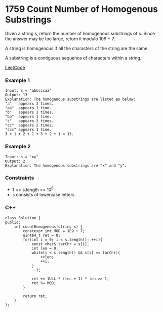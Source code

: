 # 1759 Count Number of Homogenous Substrings

Given a string s, return the number of homogenous substrings of s. Since the answer may be too large, return it modulo 109 + 7.

A string is homogenous if all the characters of the string are the same.

A substring is a contiguous sequence of characters within a string.

[LeetCode](https://leetcode.cn/problems/count-number-of-homogenous-substrings/description/)

### Example 1

```
Input: s = "abbcccaa"
Output: 13
Explanation: The homogenous substrings are listed as below:
"a"   appears 3 times.
"aa"  appears 1 time.
"b"   appears 2 times.
"bb"  appears 1 time.
"c"   appears 3 times.
"cc"  appears 2 times.
"ccc" appears 1 time.
3 + 1 + 2 + 1 + 3 + 2 + 1 = 13.
```

### Example 2

```
Input: s = "xy"
Output: 2
Explanation: The homogenous substrings are "x" and "y".
```

### Constraints

* 1 <= s.length <= 10<sup>5</sup>
* s consists of lowercase letters.

### C++ 

```
class Solution {
public:
    int countHomogenous(string s) {
        constexpr int MOD = 1E9 + 7;
        uint64_t ret = 0;
        for(int i = 0; i < s.length(); ++i){
            const char& tarChr = s[i];
            int len = 0;
            while(i < s.length() && s[i] == tarChr){
                ++len;
                ++i;
            }
            --i;

            ret += 1ULL * (len + 1) * len >> 1;
            ret %= MOD; 
        }

        return ret;
    }
};
```